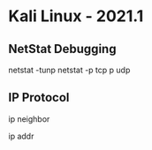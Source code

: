 # Kali Linux - 2021.1 

## NetStat Debugging 

netstat -tunp
netstat -p tcp p udp

## IP Protocol

ip neighbor 

ip addr 


